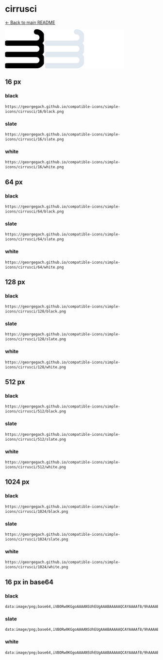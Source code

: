 # cirrusci

[← Back to main README](../../README.md)


<img src="./128/black.png" width="128" alt="cirrusci black icon" />
<img src="./128/slate.png" width="128" alt="cirrusci slate icon" />
<img src="./128/white.png" width="128" alt="cirrusci white icon" />

## 16 px

### black
```
https://georgegach.github.io/compatible-icons/simple-icons/cirrusci/16/black.png
```

### slate
```
https://georgegach.github.io/compatible-icons/simple-icons/cirrusci/16/slate.png
```

### white
```
https://georgegach.github.io/compatible-icons/simple-icons/cirrusci/16/white.png
```

## 64 px

### black
```
https://georgegach.github.io/compatible-icons/simple-icons/cirrusci/64/black.png
```

### slate
```
https://georgegach.github.io/compatible-icons/simple-icons/cirrusci/64/slate.png
```

### white
```
https://georgegach.github.io/compatible-icons/simple-icons/cirrusci/64/white.png
```

## 128 px

### black
```
https://georgegach.github.io/compatible-icons/simple-icons/cirrusci/128/black.png
```

### slate
```
https://georgegach.github.io/compatible-icons/simple-icons/cirrusci/128/slate.png
```

### white
```
https://georgegach.github.io/compatible-icons/simple-icons/cirrusci/128/white.png
```

## 512 px

### black
```
https://georgegach.github.io/compatible-icons/simple-icons/cirrusci/512/black.png
```

### slate
```
https://georgegach.github.io/compatible-icons/simple-icons/cirrusci/512/slate.png
```

### white
```
https://georgegach.github.io/compatible-icons/simple-icons/cirrusci/512/white.png
```

## 1024 px

### black
```
https://georgegach.github.io/compatible-icons/simple-icons/cirrusci/1024/black.png
```

### slate
```
https://georgegach.github.io/compatible-icons/simple-icons/cirrusci/1024/slate.png
```

### white
```
https://georgegach.github.io/compatible-icons/simple-icons/cirrusci/1024/white.png
```

## 16 px in base64

### black
```
data:image/png;base64,iVBORw0KGgoAAAANSUhEUgAAABAAAAAQCAYAAAAf8/9hAAAABmJLR0QA/wD/AP+gvaeTAAAAtklEQVQ4ja3SMUoDYRDF8d8XFouENSwk2IUU8QxWprDVPifIsbyAF9DWwsYmZSxEFAuxEFZQNEWIxbrbz0ceTPn+M/NmiKnACo+4Qhn0O8Aan9jiNgpoIQu84T0H0OoBmwIXmAXNcxzhI6HGMGOCHS4TrjEOmitM8ZzRGBziCV+9TED6LwVuMAoCKkzwspcQz3EcNJ/iDD8ZjTt1j1SKn/FEs3ad8KoJM6IB+rgr8IvoOb9xj+UfnXIgefqu/YsAAAAASUVORK5CYII=
```

### slate
```
data:image/png;base64,iVBORw0KGgoAAAANSUhEUgAAABAAAAAQCAYAAAAf8/9hAAAABmJLR0QA/wD/AP+gvaeTAAABDElEQVQ4jaWTMUoDYRSEZ37/RInGGHRNm4CeQRst0mojHkG8jxfwHjaWIiiITRbBKrogcVnYFXQD5v/HQjzAW6efj/dm3iMMkuSzWXUvoCvpoeMXZ94CSFO4tU2skEgInNYLP6AFAACTidobSXUSIi4IOjPgT6/v1VMMGvks/zgOQTsWs4MOJQxIFXyZlSWEXoMhRODSI+IWDonJGdEnNRQ4bpTBc1GsL38vPZLYdk0AjiQASgCnb+UVHbYsAEX0QQwhTT2ofYimEPm7uEheM8uroxCwawIoHsBxDKn+1yEpauTzPO9+xZapRiruKaJHoPT1opXS0fRUglsl1JF040HMIVnr/AR41+b8/AczM3QktGFPygAAAABJRU5ErkJggg==
```

### white
```
data:image/png;base64,iVBORw0KGgoAAAANSUhEUgAAABAAAAAQCAYAAAAf8/9hAAAABmJLR0QA/wD/AP+gvaeTAAAAyUlEQVQ4ja2TMU6CQRBG35INMRIkJBo7QoFnoJKCVjoKTuCxvIAXkAvQ2NhaGKKxIBYmFBC1ehT7F387G79kyu99M7M7EJCa1Rf1TX1U+zkCADrAGXAFLIHroB/UrrpSd+pXGNACvap/WV0Ak6B/Rmn/O6l7YFDTBPCQ1CfKUiIaAmPgvSIY1At1qx46VQRITZHVNXAZBAyBEfDxL0u8A26C5ltgDvxUBDfxrY/UJ/6MU8rY+6R+AtGj6gHnwCYDv5Qri+gIPAP3JxinZTJ9K5nfAAAAAElFTkSuQmCC
```

